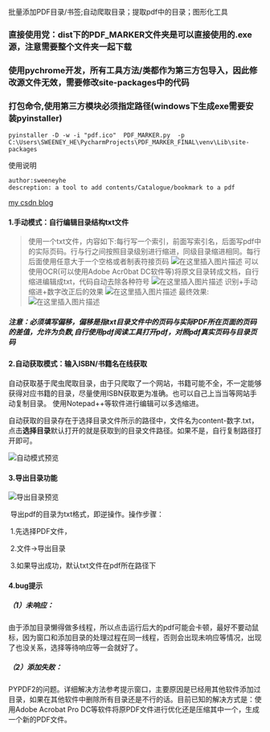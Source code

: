 批量添加PDF目录/书签;自动爬取目录；提取pdf中的目录；图形化工具
### 直接使用党：dist下的PDF_MARKER文件夹是可以直接使用的.exe源，注意需要整个文件夹一起下载
### 使用pychrome开发，所有工具方法/类都作为第三方包导入，因此修改源文件无效，需要修改site-packages中的代码

### 打包命令,使用第三方模块必须指定路径(windows下生成exe需要安装pyinstaller)
````
pyinstaller -D -w -i "pdf.ico"  PDF_MARKER.py  -p C:\Users\SWEENEY_HE\PycharmProjects\PDF_MARKER_FINAL\venv\Lib\site-packages
````
使用说明
````
author:sweeneyhe
descreption: a tool to add contents/Catalogue/bookmark to a pdf
````

[my csdn blog](https://blog.csdn.net/SWEENEY_HE/article/details/105574290?spm=1001.2014.3001.5502)

#### 1.手动模式：自行编辑目录结构txt文件

>使用一个txt文件，内容如下:每行写一个索引，前面写索引名，后面写pdf中的实际页码。行与行之间按照目录级别进行缩进，同级目录缩进相同。每行后面使用任意大于一个空格或者制表符接页码
>![在这里插入图片描述](https://img-blog.csdnimg.cn/20200417101944187.png?x-oss-process=image/watermark,type_ZmFuZ3poZW5naGVpdGk,shadow_10,text_aHR0cHM6Ly9ibG9nLmNzZG4ubmV0L1NXRUVORVlfSEU=,size_16,color_FFFFFF,t_70)
>可以使用OCR(可以使用Adobe Acr0bat DC软件等)将原文目录转成文档，自行缩进编辑成txt，代码自动去除各种符号
>![在这里插入图片描述](https://img-blog.csdnimg.cn/20200417121853763.png?x-oss-process=image/watermark,type_ZmFuZ3poZW5naGVpdGk,shadow_10,text_aHR0cHM6Ly9ibG9nLmNzZG4ubmV0L1NXRUVORVlfSEU=,size_16,color_FFFFFF,t_70)
>识别+手动缩进+数字改正后的效果
>![在这里插入图片描述](https://img-blog.csdnimg.cn/20200417123158715.png?x-oss-process=image/watermark,type_ZmFuZ3poZW5naGVpdGk,shadow_10,text_aHR0cHM6Ly9ibG9nLmNzZG4ubmV0L1NXRUVORVlfSEU=,size_16,color_FFFFFF,t_70)
>最终效果:
>![在这里插入图片描述](https://img-blog.csdnimg.cn/20200417123321690.png?x-oss-process=image/watermark,type_ZmFuZ3poZW5naGVpdGk,shadow_10,text_aHR0cHM6Ly9ibG9nLmNzZG4ubmV0L1NXRUVORVlfSEU=,size_16,color_FFFFFF,t_70)

##### 注意：必须填写偏移，偏移是指txt目录文件中的页码与实际PDF所在页面的页码的差值，允许为负数,自行使用pdf阅读工具打开pdf，对照pdf真实页码与目录页码

#### 2.自动获取模式：输入ISBN/书籍名在线获取

​	自动获取基于爬虫爬取目录，由于只爬取了一个网站，书籍可能不全，不一定能够获得对应书籍的目录，尽量使用ISBN获取更为准确。也可以自己上当当等网站手动复制目录。 使用Notepad++等软件进行编辑可以多选缩进。

自动获取的目录存在于选择目录文件所示的路径中，文件名为content-数字.txt，点击**选择目录**默认打开的就是获取到的目录文件路径。如果不是，自行复制路径打开即可。

![自动模式预览](https://img-blog.csdnimg.cn/2021022315250221.png?x-oss-process=image/watermark,type_ZmFuZ3poZW5naGVpdGk,shadow_10,text_aHR0cHM6Ly9ibG9nLmNzZG4ubmV0L1NXRUVORVlfSEU=,size_16,color_FFFFFF,t_70#pic_center)

#### 3.导出目录功能

![导出目录预览](https://img-blog.csdnimg.cn/20210223152528301.png?x-oss-process=image/watermark,type_ZmFuZ3poZW5naGVpdGk,shadow_10,text_aHR0cHM6Ly9ibG9nLmNzZG4ubmV0L1NXRUVORVlfSEU=,size_16,color_FFFFFF,t_70#pic_center)

​	导出pdf的目录为txt格式，即逆操作。操作步骤：

​		1.先选择PDF文件，

​		2.文件->导出目录

​		3.如果导出成功，默认txt文件在pdf所在路径下

#### 4.bug提示

##### （1）未响应：

由于添加目录懒得做多线程，所以点击运行后大的pdf可能会卡顿，最好不要动鼠标，因为窗口和添加目录的处理过程在同一线程，否则会出现未响应等情况，出现了也没关系，选择等待响应等一会就好了。

##### （2）添加失败：

​    PYPDF2的问题。详细解决方法参考提示窗口，主要原因是已经用其他软件添加过目录，如果在其他软件中删除所有目录还是不行的话。目前已知的解决方式是：使用Adobe Acrobat Pro DC等软件将原PDF文件进行优化还是压缩其中一个，生成一个新的PDF文件。

